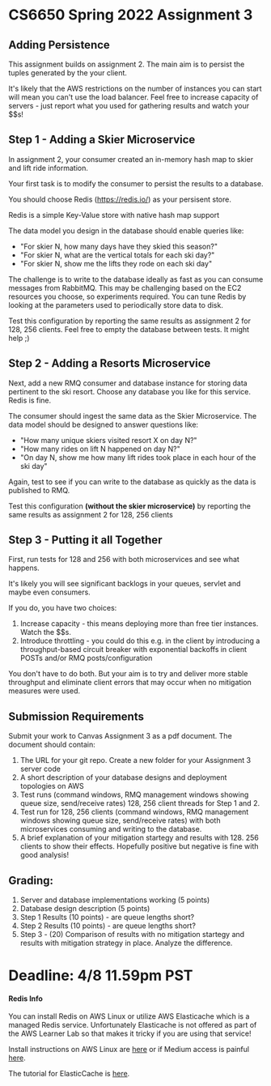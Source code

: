 # CS6650 Spring 2022  Assignment 3

## Adding Persistence
This assignment builds on assignment 2. The main aim is to persist the tuples generated by the your client.

It's likely that the AWS restrictions on the number of instances you can start will mean you can't use the load balancer. Feel free to increase capacity of servers - just report what you used for gathering results and watch your $$s!

## Step 1 - Adding a Skier Microservice
In assignment 2, your consumer created an in-memory hash map to skier and lift ride information. 

Your first task is to modify the consumer to persist the results to a database. 

You should choose Redis (https://redis.io/) as your persisent store. 

Redis is a simple Key-Value store with native hash map support

The data model you design in the database should enable queries like:

* "For skier N, how many days have they skied this season?"
* "For skier N, what are the vertical totals for each ski day?"
* "For skier N, show me the lifts they rode on each ski day"

The challenge is to write to the database ideally as fast as you can consume messages from RabbitMQ. This may be challenging based on the EC2 resources you choose, so experiments required. You can tune Redis by looking at the parameters used to periodically store data to disk.

Test this configuration by reporting the same results as assignment 2 for 128, 256 clients. Feel free to empty the database between tests. It might help ;)

## Step 2 - Adding  a Resorts Microservice

Next, add a new RMQ consumer and database instance  for storing data pertinent to the ski resort. Choose any database you like for this service. Redis is fine.

The consumer should ingest the same data as the Skier Microservice. The data model should be designed to answer questions like:

- "How many unique skiers visited resort X on day N?"
- "How many rides on lift N happened on day N?"
- "On day N, show me how many lift rides took place in each hour of the ski day"

Again, test to see if you can write to the database as quickly as the data is published to RMQ.

Test this configuration **(without the skier microservice)** by reporting the same results as assignment 2 for 128, 256 clients

## Step 3 - Putting it all Together

First, run tests for 128 and 256 with both microservices and see what happens. 

It's likely you will see significant backlogs in your queues, servlet and maybe even consumers.

If you do, you have two choices:

1. Increase capacity - this means deploying more than free tier instances. Watch the $$s. 
2. Introduce throttling - you could do this e.g. in the client by introducing a throughput-based circuit breaker with exponential backoffs in client POSTs and/or RMQ posts/configuration

You don't have to do both. But your aim is to try and deliver more stable throughput and eliminate client errors that may occur when no mitigation measures were used.



## Submission Requirements
Submit your work to Canvas Assignment 3 as a pdf document. The document should contain:

1. The URL for your git repo. Create a new folder for your Assignment 3 server code
1. A short description of your database designs and deployment topologies on AWS
1. Test runs (command windows, RMQ management windows showing queue size, send/receive rates)  128, 256 client threads for Step 1 and 2.
1. Test run for 128, 256 clients (command windows, RMQ management windows showing queue size, send/receive rates)  with both microservices consuming and writing to the database. 
1. A brief explanation of your mitigation startegy and results with 128. 256 clients to show their effects. Hopefully positive but negative is fine with good analysis!

## Grading:
1. Server and database implementations working (5 points)
1. Database design description (5 points) 
1. Step 1 Results (10 points) - are queue lengths short? 
1. Step 2 Results (10 points) - are queue lengths short? 
1.  Step 3 - (20) Comparison of results with no mitigation startegy and results with mitigation strategy in place. Analyze the difference.

# Deadline: 4/8 11.59pm PST 

#### Redis Info

You can install Redis on AWS Linux or utilize AWS Elasticache which is a managed Redis service. Unfortunately Elasticache is not offered as part of the AWS Learner Lab so that makes it tricky if you are using that service!

Install instructions on AWS Linux are [here](https://shawn-shi.medium.com/how-to-install-redis-on-ec2-server-for-fast-in-memory-database-f30c3ef8c35e) or if Medium access is painful [here](https://www.phaedrasolutions.com/blog/setup-redis-on-aws).

The tutorial for ElasticCache is [here](https://docs.aws.amazon.com/AmazonElastiCache/latest/red-ug/GettingStarted.html?pg=ln).



